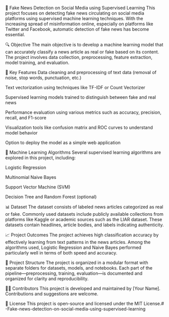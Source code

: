 📰 Fake News Detection on Social Media using Supervised Learning
This project focuses on detecting fake news circulating on social media platforms using supervised machine learning techniques. With the increasing spread of misinformation online, especially on platforms like Twitter and Facebook, automatic detection of fake news has become essential.

🔍 Objective
The main objective is to develop a machine learning model that can accurately classify a news article as real or fake based on its content. The project involves data collection, preprocessing, feature extraction, model training, and evaluation.

📑 Key Features
Data cleaning and preprocessing of text data (removal of noise, stop words, punctuation, etc.)

Text vectorization using techniques like TF-IDF or Count Vectorizer

Supervised learning models trained to distinguish between fake and real news

Performance evaluation using various metrics such as accuracy, precision, recall, and F1-score

Visualization tools like confusion matrix and ROC curves to understand model behavior

Option to deploy the model as a simple web application

🧠 Machine Learning Algorithms
Several supervised learning algorithms are explored in this project, including:

Logistic Regression

Multinomial Naive Bayes

Support Vector Machine (SVM)

Decision Tree and Random Forest (optional)

📊 Dataset
The dataset consists of labeled news articles categorized as real or fake. Commonly used datasets include publicly available collections from platforms like Kaggle or academic sources such as the LIAR dataset. These datasets contain headlines, article bodies, and labels indicating authenticity.

📈 Project Outcomes
The project achieves high classification accuracy by effectively learning from text patterns in the news articles. Among the algorithms used, Logistic Regression and Naive Bayes performed particularly well in terms of both speed and accuracy.

📁 Project Structure
The project is organized in a modular format with separate folders for datasets, models, and notebooks. Each part of the pipeline—preprocessing, training, evaluation—is documented and organized for clarity and reproducibility.

🧑‍💻 Contributors
This project is developed and maintained by [Your Name]. Contributions and suggestions are welcome.

📜 License
This project is open-source and licensed under the MIT License.# -Fake-news-detection-on-social-media-using-supervised-learning
